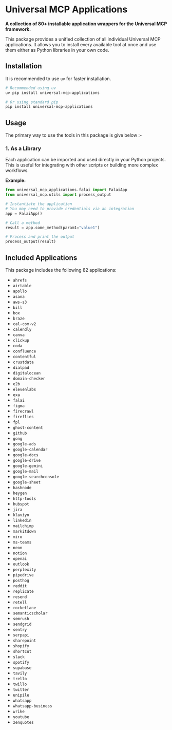 # Universal MCP Applications

**A collection of 80+ installable application wrappers for the Universal MCP framework.**

This package provides a unified collection of all individual Universal MCP applications. It allows you to install every available tool at once and use them either as Python libraries in your own code.

## Installation

It is recommended to use `uv` for faster installation.

```bash
# Recommended using uv
uv pip install universal-mcp-applications

# Or using standard pip
pip install universal-mcp-applications
```

## Usage

The primary way to use the tools in this package is give below :-

### 1. As a Library

Each application can be imported and used directly in your Python projects. This is useful for integrating with other scripts or building more complex workflows.

**Example:**

```python
from universal_mcp_applications.falai import FalaiApp
from universal_mcp.utils import process_output

# Instantiate the application
# You may need to provide credentials via an integration
app = FalaiApp() 

# Call a method
result = app.some_method(param1="value1")

# Process and print the output
process_output(result)
```

## Included Applications

This package includes the following 82 applications:

- `ahrefs`
- `airtable`
- `apollo`
- `asana`
- `aws-s3`
- `bill`
- `box`
- `braze`
- `cal-com-v2`
- `calendly`
- `canva`
- `clickup`
- `coda`
- `confluence`
- `contentful`
- `crustdata`
- `dialpad`
- `digitalocean`
- `domain-checker`
- `e2b`
- `elevenlabs`
- `exa`
- `falai`
- `figma`
- `firecrawl`
- `fireflies`
- `fpl`
- `ghost-content`
- `github`
- `gong`
- `google-ads`
- `google-calendar`
- `google-docs`
- `google-drive`
- `google-gemini`
- `google-mail`
- `google-searchconsole`
- `google-sheet`
- `hashnode`
- `heygen`
- `http-tools`
- `hubspot`
- `jira`
- `klaviyo`
- `linkedin`
- `mailchimp`
- `markitdown`
- `miro`
- `ms-teams`
- `neon`
- `notion`
- `openai`
- `outlook`
- `perplexity`
- `pipedrive`
- `posthog`
- `reddit`
- `replicate`
- `resend`
- `retell`
- `rocketlane`
- `semanticscholar`
- `semrush`
- `sendgrid`
- `sentry`
- `serpapi`
- `sharepoint`
- `shopify`
- `shortcut`
- `slack`
- `spotify`
- `supabase`
- `tavily`
- `trello`
- `twillo`
- `twitter`
- `unipile`
- `whatsapp`
- `whatsapp-business`
- `wrike`
- `youtube`
- `zenquotes`
